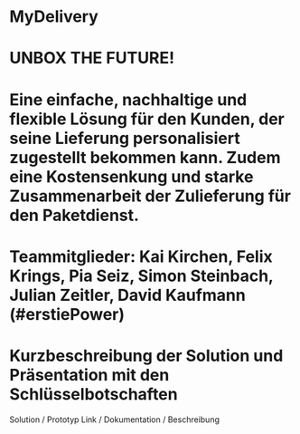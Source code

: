 # <h1>MyDelivery</h1>

# UNBOX THE FUTURE!

# Eine einfache, nachhaltige und flexible Lösung für den Kunden, der seine Lieferung personalisiert zugestellt bekommen kann. Zudem eine Kostensenkung und starke Zusammenarbeit der Zulieferung für den Paketdienst.

# Teammitglieder: Kai Kirchen, Felix Krings, Pia Seiz, Simon Steinbach, Julian Zeitler, David Kaufmann (#erstiePower)

# Kurzbeschreibung der Solution und Präsentation mit den Schlüsselbotschaften
Solution / Prototyp Link / Dokumentation / Beschreibung
